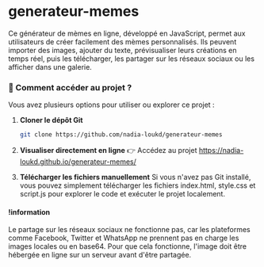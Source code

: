 # generateur-memes
Ce générateur de mèmes en ligne, développé en JavaScript, permet aux utilisateurs de créer facilement des mèmes personnalisés. Ils peuvent importer des images, ajouter du texte, prévisualiser leurs créations en temps réel, puis les télécharger, les partager sur les réseaux sociaux ou les afficher dans une galerie.

### 🚀 Comment accéder au projet ?

Vous avez plusieurs options pour utiliser ou explorer ce projet :

1. **Cloner le dépôt Git**  
   ```bash
   git clone https://github.com/nadia-loukd/generateur-memes

2. **Visualiser directement en ligne**
👉 Accédez au projet https://nadia-loukd.github.io/generateur-memes/

3. **Télécharger les fichiers manuellement**
Si vous n'avez pas Git installé, vous pouvez simplement télécharger les fichiers index.html, style.css et script.js pour explorer le code et exécuter le projet localement.

#### !information
Le partage sur les réseaux sociaux ne fonctionne pas, car les plateformes comme Facebook, Twitter et WhatsApp ne prennent pas en charge les images locales ou en base64. Pour que cela fonctionne, l'image doit être hébergée en ligne sur un serveur avant d'être partagée.
